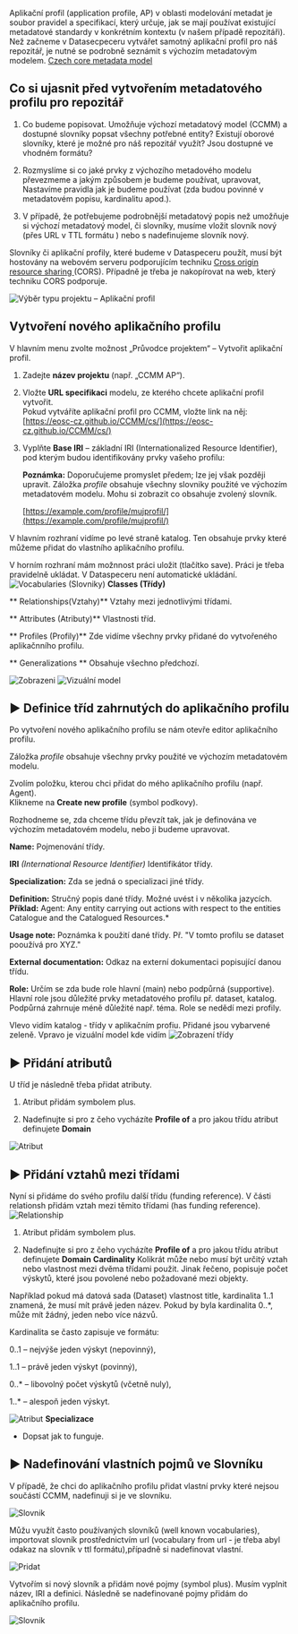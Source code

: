 
Aplikační profil (application profile, AP) v oblasti modelování metadat je soubor pravidel a specifikací, který určuje, jak se mají používat existující metadatové standardy v konkrétním kontextu (v našem případě repozitáři).
Než začneme v Datasecpeceru vytvářet samotný aplikační profil pro náš repozitář, je nutné se podrobně seznámit s výchozím metadatovým modelem. [Czech core metadata model](https://eosc-cz.github.io/CCMM/cs/)


## Co si ujasnit před vytvořením metadatového profilu pro repozitář
1. Co budeme popisovat. Umožňuje výchozí metadatový model (CCMM) a dostupné slovníky popsat všechny potřebné entity? Existují oborové slovníky, které je možné pro náš repozitář využít? Jsou dostupné ve vhodném formátu?

2. Rozmyslíme si co jaké prvky z výchozího metadového modelu převezmeme a jakým způsobem je budeme používat, upravovat, Nastavíme pravidla jak je budeme používat (zda budou povinné v metadatovém popisu, kardinalitu apod.).

3. V případě, že potřebujeme podrobnější metadatový popis než umožňuje si výchozí metadatový model, či slovníky, musíme vložit slovník nový  (přes URL v TTL formátu ) nebo s nadefinujeme slovník nový.

Slovníky či aplikační profily, které budeme v Dataspeceru použít, musí být hostovány na webovém serveru  podporujícím techniku [Cross origin resource sharing ](https://fetch.spec.whatwg.org/#http-cors-protocol) (CORS). Případně je třeba je nakopírovat na web, který techniku CORS podporuje.


![Výběr typu projektu – Aplikační profil](assets/images/vytvorit_aplikacniprofil.png)

## Vytvoření nového aplikačního profilu
V hlavním menu zvolte možnost „Průvodce projektem“ – Vytvořit aplikační profil.

1. Zadejte **název projektu** (např. „CCMM AP“).

2. Vložte **URL specifikaci** modelu, ze kterého chcete aplikační profil vytvořit.  
   Pokud vytváříte aplikační profil pro CCMM, vložte link na něj:  
   [https://eosc-cz.github.io/CCMM/cs/](https://eosc-cz.github.io/CCMM/cs/)


3. Vyplňte **Base IRI** – základní IRI (Internationalized Resource Identifier),  
   pod kterým budou identifikovány prvky vašeho profilu:  

   **Poznámka:** Doporučujeme promyslet předem; lze jej však později upravit.
Záložka *profile* obsahuje všechny slovniky použité ve výchozím metadatovém modelu.
Mohu si zobrazit co obsahuje zvolený slovník.

   [https://example.com/profile/mujprofil/](https://example.com/profile/mujprofil/)

V hlavním rozhraní vidíme po levé straně katalog. Ten obsahuje prvky které můžeme přidat do vlastního aplikačního profilu. 

V horním rozhraní mám možnnost práci uložit (tlačítko save). Práci je třeba pravidelně ukládat. V Dataspeceru není automatické ukládání.
![ Vocabularies (Slovniky)](assets/images/slovniky.png) 
**Classes (Třídy)**

** Relationships(Vztahy)** Vztahy mezi jednotlivými třídami. 

** Attributes (Atributy)** Vlastnosti tříd.

** Profiles (Profily)** Zde vidíme všechny prvky přidané do vytvořeného aplikačnního profilu. 

** Generalizations ** Obsahuje všechno předchozí. 


![Zobrazeni](assets/images/zobrazenimodel.png)
![Vizuální model](assets/images/vizualni_model.png)


## ▶️ Definice tříd zahrnutých do aplikačního profilu

Po vytvoření nového aplikačního profilu se nám otevře editor aplikačního profilu.

Záložka *profile* obsahuje všechny prvky použité ve výchozím metadatovém modelu.

Zvolím položku, kterou chci přidat do mého aplikačního profilu (např. Agent).  
Klikneme na **Create new profile** (symbol podkovy).

Rozhodneme se, zda chceme třídu převzít tak, jak je definována ve výchozím metadatovém modelu, nebo ji budeme upravovat.

**Name:** Pojmenování třídy.

**IRI** *(International Resource Identifier)* Identifikátor třídy.

**Specialization:** Zda se jedná o specializaci jiné třídy.

**Definition:** Stručný popis dané třídy. Možné uvést i v několika jazycích.  
**Příklad:** Agent: Any entity carrying out actions with respect to the entities Catalogue and the Catalogued Resources.*

**Usage note:** Poznámka k použití dané třídy. Př. "V tomto profilu se dataset pooužívá pro XYZ."

**External documentation:** Odkaz na externí dokumentaci popisující danou třídu.

**Role:** Určím se zda bude role hlavní (main) nebo podpůrná (supportive). Hlavní role jsou důležité prvky metadatového profilu př. dataset, katalog. Podpůrná zahrnuje méně důležité např. téma. Role se nedědí mezi profily.

Vlevo vidím katalog - třídy v aplikačním profiu. Přidané jsou vybarvené zeleně. Vpravo je vizuální model kde vidím
![Zobrazení třídy](assets/images/katalog_vizualni.png)

## ▶️ Přidání atributů
U tříd je následně třeba přidat atributy.
1. Atribut přidám symbolem plus. 

2. Nadefinujte si pro z čeho vycházíte **Profile of** a pro jakou třídu atribut definujete **Domain**

![Atribut](assets/images/atribut.png)

## ▶️ Přidání vztahů mezi třídami
Nyní si přidáme do svého profilu další třídu (funding reference).
V části relationsh přidám vztah mezi těmito třídami (has funding reference).
![Relationship](assets/images/relationship_profile.png)
1. Atribut přidám symbolem plus.

2. Nadefinujte si pro z čeho vycházíte **Profile of** a pro jakou třídu atribut definujete **Domain**
**Cardinality**
Kolikrát může nebo musí být určitý vztah nebo vlastnost mezi dvěma třídami použit. Jinak řečeno, popisuje počet výskytů, které jsou povolené nebo požadované mezi objekty.

Například pokud má datová sada (Dataset) vlastnost title, kardinalita 1..1 znamená, že musí mít právě jeden název. Pokud by byla kardinalita 0..*, může mít žádný, jeden nebo více názvů.

Kardinalita se často zapisuje ve formátu:

0..1 – nejvýše jeden výskyt (nepovinný),

1..1 – právě jeden výskyt (povinný),

0..* – libovolný počet výskytů (včetně nuly),

1..* – alespoň jeden výskyt.

![Atribut](assets/images/atribut.png)
**Specializace**
* Dopsat jak to funguje.


## ▶️ Nadefinování vlastních pojmů ve Slovníku

V případě, že chci do aplikačního profilu přidat vlastní prvky které nejsou součástí CCMM, nadefinuji si je ve slovníku. 

![Slovnik](assets/images/slovnik_novy.png)

Můžu využít často používaných slovníků (well known vocabularies), importovat slovník prostřednictvím url (vocabulary from url - je třeba abyl odakaz na slovník v ttl formátu),případně si nadefinovat vlastní.

![Pridat](assets/images/add_vocabulary.png)

Vytvořím si nový slovník a přidám nové pojmy (symbol plus). Musím vyplnit název, IRI a definici. 
Následně se nadefinované pojmy přidám do aplikačního profilu.

![Slovnik](assets/images/slovnik_class.png)








